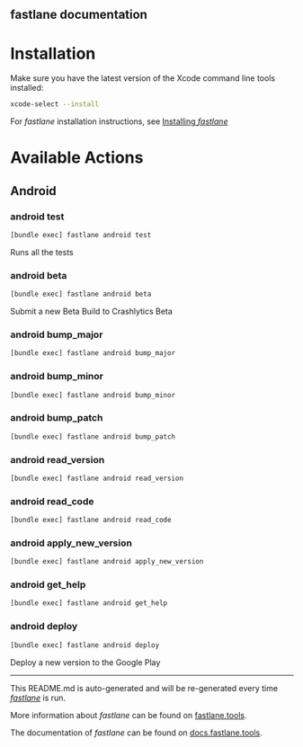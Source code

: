 fastlane documentation
----

# Installation

Make sure you have the latest version of the Xcode command line tools installed:

```sh
xcode-select --install
```

For _fastlane_ installation instructions, see [Installing _fastlane_](https://docs.fastlane.tools/#installing-fastlane)

# Available Actions

## Android

### android test

```sh
[bundle exec] fastlane android test
```

Runs all the tests

### android beta

```sh
[bundle exec] fastlane android beta
```

Submit a new Beta Build to Crashlytics Beta

### android bump_major

```sh
[bundle exec] fastlane android bump_major
```



### android bump_minor

```sh
[bundle exec] fastlane android bump_minor
```



### android bump_patch

```sh
[bundle exec] fastlane android bump_patch
```



### android read_version

```sh
[bundle exec] fastlane android read_version
```



### android read_code

```sh
[bundle exec] fastlane android read_code
```



### android apply_new_version

```sh
[bundle exec] fastlane android apply_new_version
```



### android get_help

```sh
[bundle exec] fastlane android get_help
```



### android deploy

```sh
[bundle exec] fastlane android deploy
```

Deploy a new version to the Google Play

----

This README.md is auto-generated and will be re-generated every time [_fastlane_](https://fastlane.tools) is run.

More information about _fastlane_ can be found on [fastlane.tools](https://fastlane.tools).

The documentation of _fastlane_ can be found on [docs.fastlane.tools](https://docs.fastlane.tools).

